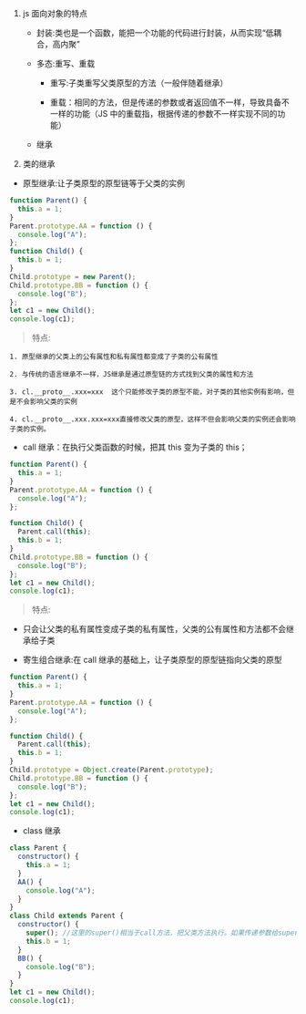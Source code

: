 1. js 面向对象的特点

   - 封装:类也是一个函数，能把一个功能的代码进行封装，从而实现“低耦合，高内聚”

   - 多态:重写、重载

     - 重写:子类重写父类原型的方法（一般伴随着继承）

     - 重载：相同的方法，但是传递的参数或者返回值不一样，导致具备不一样的功能（JS 中的重载指，根据传递的参数不一样实现不同的功能）

   - 继承

2. 类的继承

- 原型继承:让子类原型的原型链等于父类的实例

```javascript
function Parent() {
  this.a = 1;
}
Parent.prototype.AA = function () {
  console.log("A");
};
function Child() {
  this.b = 1;
}
Child.prototype = new Parent();
Child.prototype.BB = function () {
  console.log("B");
};
let c1 = new Child();
console.log(c1);
```

> 特点:

    1. 原型继承的父类上的公有属性和私有属性都变成了子类的公有属性

    2. 与传统的语言继承不一样，JS继承是通过原型链的方式找到父类的属性和方法

    3. cl.__proto__.xxx=xxx  这个只能修改子类的原型不能，对子类的其他实例有影响，但是不会影响父类的实例

    4. cl.__proto__.xxx.xxx=xxx直接修改父类的原型，这样不但会影响父类的实例还会影响子类的实例。

- call 继承：在执行父类函数的时候，把其 this 变为子类的 this；

```javascript
function Parent() {
  this.a = 1;
}
Parent.prototype.AA = function () {
  console.log("A");
};

function Child() {
  Parent.call(this);
  this.b = 1;
}
Child.prototype.BB = function () {
  console.log("B");
};
let c1 = new Child();
console.log(c1);
```

> 特点:

- 只会让父类的私有属性变成子类的私有属性，父类的公有属性和方法都不会继承给子类

- 寄生组合继承:在 call 继承的基础上，让子类原型的原型链指向父类的原型

```javascript
function Parent() {
  this.a = 1;
}
Parent.prototype.AA = function () {
  console.log("A");
};

function Child() {
  Parent.call(this);
  this.b = 1;
}
Child.prototype = Object.create(Parent.prototype);
Child.prototype.BB = function () {
  console.log("B");
};
let c1 = new Child();
console.log(c1);
```

- class 继承

```javascript
class Parent {
  constructor() {
    this.a = 1;
  }
  AA() {
    console.log("A");
  }
}
class Child extends Parent {
  constructor() {
    super(); //这里的super()相当于call方法，把父类方法执行。如果传递参数给super(),则相当于给父类传递参数
    this.b = 1;
  }
  BB() {
    console.log("B");
  }
}
let c1 = new Child();
console.log(c1);
```
